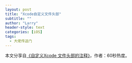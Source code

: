 ```yaml
---
layout: post
title: "Xcode自定义文件头部"
subtitle: ""
author: "Larry"
header-style: text
categories: [iOS]
tags:
  - 大佬传送门
---
```


本文分享自[《自定义Xcode 文件头部的注释》](https://juejin.cn/post/6844903780811554829)，作者：60秒热度。


